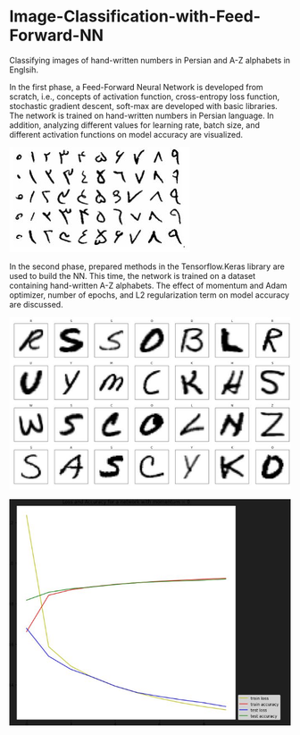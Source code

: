# Image-Classification-with-Feed-Forward-NN
Classifying images of hand-written numbers in Persian and A-Z alphabets in Englsih.

In the first phase, a Feed-Forward Neural Network is developed from scratch, i.e., concepts of activation function, cross-entropy loss function, stochastic gradient descent, soft-max are developed with basic libraries. The network is trained on hand-written numbers in Persian language. In addition, analyzing different values for learning rate, batch size, and different activation functions on model accuracy are visualized. 

![im1](./images/1.JPG)

In the second phase, prepared methods in the Tensorflow.Keras library are used to build the NN. This time, the network is trained on a dataset containing hand-written A-Z alphabets. The effect of momentum and Adam optimizer, number of epochs, and L2 regularization term on model accuracy are discussed. 

![im2](./images/2.JPG)


![im3](./images/3.JPG)
